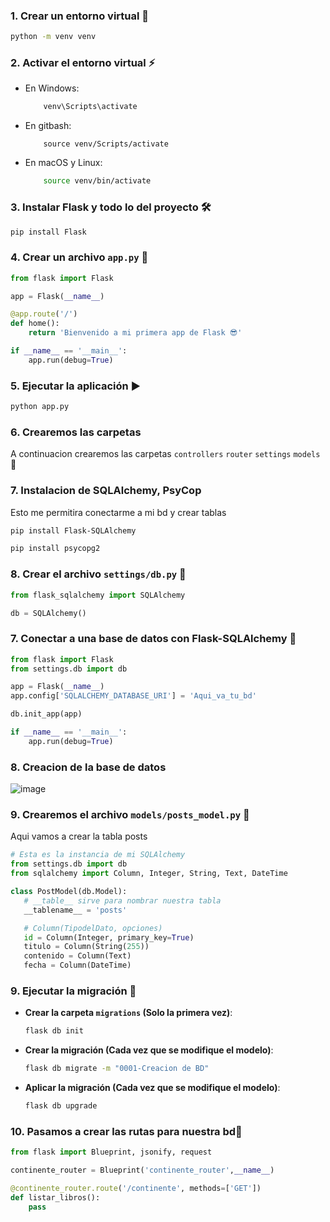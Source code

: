 ### 1. Crear un entorno virtual 🐍

```bash
python -m venv venv

```

### 2. Activar el entorno virtual ⚡
- En Windows:
    ```bash
        venv\Scripts\activate
    ```
- En gitbash:
    ```
        source venv/Scripts/activate
    ```
- En macOS y Linux:
    ```bash
        source venv/bin/activate
    ```


### 3. Instalar Flask y todo lo del proyecto 🛠️

```bash
pip install Flask
```

### 4. Crear un archivo `app.py` 📄

```python
from flask import Flask

app = Flask(__name__)

@app.route('/')
def home():
    return 'Bienvenido a mi primera app de Flask 😎'

if __name__ == '__main__':
    app.run(debug=True)

```

### 5. Ejecutar la aplicación ▶️

```bash
python app.py

```
### 6. Crearemos las carpetas
A continuacion crearemos las carpetas `controllers` `router` `settings` `models` 📂

### 7. Instalacion de SQLAlchemy, PsyCop
Esto me permitira conectarme a mi bd y crear tablas

```bash
pip install Flask-SQLAlchemy
```
```bash
pip install psycopg2
```

### 8. Crear el archivo `settings/db.py` 📂

```python
from flask_sqlalchemy import SQLAlchemy

db = SQLAlchemy()

```

### 7. Conectar a una base de datos con Flask-SQLAlchemy 🔗

```python
from flask import Flask
from settings.db import db

app = Flask(__name__)
app.config['SQLALCHEMY_DATABASE_URI'] = 'Aqui_va_tu_bd'

db.init_app(app)

if __name__ == '__main__':
    app.run(debug=True)

```

### 8. Creacion de la base de datos
![image](https://github.com/user-attachments/assets/f69a535b-f8f1-4c3b-a065-4b8f518a9f85)

### 9. Crearemos  el archivo `models/posts_model.py` 📂
Aqui vamos a crear la tabla posts

```py
# Esta es la instancia de mi SQLAlchemy
from settings.db import db
from sqlalchemy import Column, Integer, String, Text, DateTime

class PostModel(db.Model):
   # __table__ sirve para nombrar nuestra tabla
   __tablename__ = 'posts'

   # Column(TipodelDato, opciones)
   id = Column(Integer, primary_key=True)
   titulo = Column(String(255))
   contenido = Column(Text)
   fecha = Column(DateTime)
```

### 9. Ejecutar la migración 🚀

- **Crear la carpeta `migrations` (Solo la primera vez)**:
    
    ```bash
    flask db init
    
    ```
    
- **Crear la migración (Cada vez que se modifique el modelo)**:
    
    ```bash
    flask db migrate -m "0001-Creacion de BD"
    
    ```
    
- **Aplicar la migración (Cada vez que se modifique el modelo)**:
    
    ```bash
    flask db upgrade
    
    ```
    

### 10. Pasamos a crear las rutas para nuestra bd🚀

```python
from flask import Blueprint, jsonify, request

continente_router = Blueprint('continente_router',__name__)

@continente_router.route('/continente', methods=['GET'])
def listar_libros():
	pass
```
